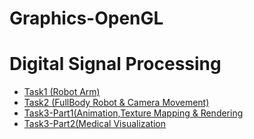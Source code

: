 # Graphics-OpenGL
# Digital Signal Processing 
* [Task1 (Robot Arm)](https://github.com/Radwa-Saeed/Graphics-OpenGL/tree/main/Robot_Arm)
* [Task2 (FullBody Robot & Camera Movement)](https://github.com/Radwa-Saeed/Graphics-OpenGL/tree/main/FullBody%26Camera_Movement)
* [Task3-Part1(Animation,Texture Mapping & Rendering](https://github.com/Radwa-Saeed/Graphics-OpenGL/tree/main/Animation%20%26%20Rendering/Part1)
* [Task3-Part2(Medical Visualization](https://github.com/Radwa-Saeed/Graphics-OpenGL/tree/main/Animation%20%26%20Rendering/Part2)

